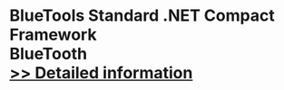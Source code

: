 # BlueTools Standard .NET Compact Framework<br />BlueTooth<br />[>> Detailed information](https://secure.shareit.com/shareit/product.html?productid=300037717&affiliateid=200057808)